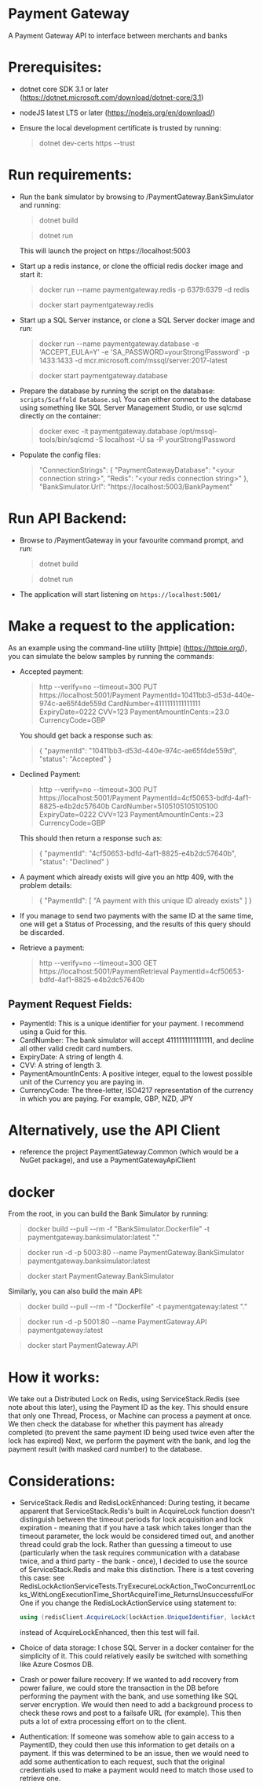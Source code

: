 # Payment Gateway

A Payment Gateway API to interface between merchants and banks

# Prerequisites:

-   dotnet core SDK 3.1 or later (https://dotnet.microsoft.com/download/dotnet-core/3.1)
-   nodeJS latest LTS or later (https://nodejs.org/en/download/)

-   Ensure the local development certificate is trusted by running:
    > dotnet dev-certs https --trust

# Run requirements:

-   Run the bank simulator by browsing to /PaymentGateway.BankSimulator and running:

    > dotnet build

    > dotnet run

    This will launch the project on https://localhost:5003

-   Start up a redis instance, or clone the official redis docker image and start it:

    > docker run --name paymentgateway.redis -p 6379:6379 -d redis

    > docker start paymentgateway.redis

-   Start up a SQL Server instance, or clone a SQL Server docker image and run:

    > docker run --name paymentgateway.database -e 'ACCEPT_EULA=Y' -e 'SA_PASSWORD=yourStrong!Password' -p 1433:1433 -d mcr.microsoft.com/mssql/server:2017-latest

    > docker start paymentgateway.database

-   Prepare the database by running the script on the database:
    `scripts/Scaffold Database.sql`
    You can either connect to the database using something like SQL Server Management Studio, or use sqlcmd directly on the container:
    > docker exec -it paymentgateway.database /opt/mssql-tools/bin/sqlcmd -S localhost -U sa -P yourStrong!Password
-   Populate the config files:
    > "ConnectionStrings": { "PaymentGatewayDatabase": "\<your connection string>", "Redis": "\<your redis connection string>" }, "BankSimulator.Url": "https://localhost:5003/BankPayment"

# Run API Backend:

-   Browse to /PaymentGateway in your favourite command prompt, and run:

    > dotnet build

    > dotnet run

-   The application will start listening on `https://localhost:5001/`

# Make a request to the application:

As an example using the command-line utility [httpie] (https://httpie.org/), you can simulate the below samples by running the commands:

-   Accepted payment:

    > http --verify=no --timeout=300 PUT https://localhost:5001/Payment PaymentId=10411bb3-d53d-440e-974c-ae65f4de559d CardNumber=4111111111111111 ExpiryDate=0222 CVV=123 PaymentAmountInCents:=23.0 CurrencyCode=GBP

    You should get back a response such as:

    > { "paymentId": "10411bb3-d53d-440e-974c-ae65f4de559d", "status": "Accepted" }

-   Declined Payment:

    > http --verify=no --timeout=300 PUT https://localhost:5001/Payment PaymentId=4cf50653-bdfd-4af1-8825-e4b2dc57640b CardNumber=5105105105105100 ExpiryDate=0222 CVV=123 PaymentAmountInCents:=23 CurrencyCode=GBP

    This should then return a response such as:

    > { "paymentId": "4cf50653-bdfd-4af1-8825-e4b2dc57640b", "status": "Declined" }

-   A payment which already exists will give you an http 409, with the problem details:
    > { "PaymentId": [ "A payment with this unique ID already exists" ] }
-   If you manage to send two payments with the same ID at the same time, one will get a Status of Processing, and the results of this query should be discarded.
-   Retrieve a payment:
    > http --verify=no --timeout=300 GET https://localhost:5001/PaymentRetrieval PaymentId=4cf50653-bdfd-4af1-8825-e4b2dc57640b

## Payment Request Fields:

-   PaymentId: This is a unique identifier for your payment. I recommend using a Guid for this.
-   CardNumber: The bank simulator will accept 4111111111111111, and decline all other valid credit card numbers.
-   ExpiryDate: A string of length 4.
-   CVV: A string of length 3.
-   PaymentAmountInCents: A positive integer, equal to the lowest possible unit of the Currency you are paying in.
-   CurrencyCode: The three-letter, ISO4217 representation of the currency in which you are paying. For example, GBP, NZD, JPY

# Alternatively, use the API Client

-   reference the project PaymentGateway.Common (which would be a NuGet package), and use a PaymentGatewayApiClient

# docker

From the root, in you can build the Bank Simulator by running:

> docker build --pull --rm -f "BankSimulator.Dockerfile" -t paymentgateway.banksimulator:latest "."

> docker run -d -p 5003:80 --name PaymentGateway.BankSimulator paymentgateway.banksimulator:latest

> docker start PaymentGateway.BankSimulator

Similarly, you can also build the main API:

> docker build --pull --rm -f "Dockerfile" -t paymentgateway:latest "."

> docker run -d -p 5001:80 --name PaymentGateway.API paymentgateway:latest

> docker start PaymentGateway.API

# How it works:

We take out a Distributed Lock on Redis, using ServiceStack.Redis (see note about this later), using the Payment ID as the key.
This should ensure that only one Thread, Process, or Machine can process a payment at once.
We then check the database for whether this payment has already completed (to prevent the same payment ID being used twice even after the lock has expired)
Next, we perform the payment with the bank, and log the payment result (with masked card number) to the database.

# Considerations:

-   ServiceStack.Redis and RedisLockEnhanced:
    During testing, it became apparent that ServiceStack.Redis's built in AcquireLock function doesn't distinguish between the timeout periods for
    lock acquisition and lock expiration - meaning that if you have a task which takes longer than the timeout parameter, the lock would be considered
    timed out, and another thread could grab the lock. Rather than guessing a timeout to use (particularly when the task requires communication with
    a database twice, and a third party - the bank - once), I decided to use the source of ServiceStack.Redis and make this distinction. There is a test
    covering this case:
    see RedisLockActionServiceTests.TryExecureLockAction_TwoConcurrentLocks_WithLongExecutionTime_ShortAcquireTime_ReturnsUnsuccessfulForOne
    if you change the RedisLockActionService using statement to:

    ```csharp
    using (redisClient.AcquireLock(lockAction.UniqueIdentifier, lockAction.MaxAge))
    ```

    instead of AcquireLockEnhanced, then this test will fail.

-   Choice of data storage:
    I chose SQL Server in a docker container for the simplicity of it. This could relatively easily be switched with something like Azure Cosmos DB.

-   Crash or power failure recovery:
    If we wanted to add recovery from power failure, we could store the transaction in the DB before performing the payment with the bank, and use something like SQL server encryption.
    We would then need to add a background process to check these rows and post to a failsafe URL (for example). This then puts a lot of extra processing effort on to the client.

-   Authentication:
    If someone was somehow able to gain access to a PaymentID, they could then use this information to get details on a payment. If this was determined to be an issue, then we would need to add some authentication to each request, such that the original credentials used to make a payment would need to match those used to retrieve one.
